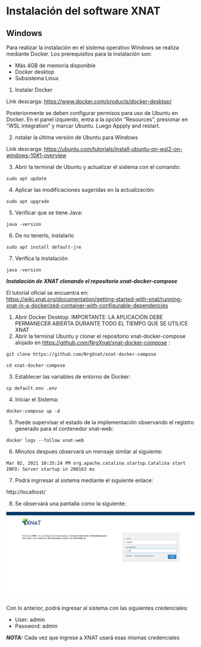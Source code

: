 # Instalación del software XNAT
## Windows
Para realizar la instalación en el sistema operativo Windows se realiza mediante Docker. Los prerequisitos para la instalación son:
- Más 4GB de memoria disponible
- Docker desktop
- Subsistema Linux

1. Instalar Docker

Link descarga: https://www.docker.com/products/docker-desktop/ 

Posteriormente se deben configurar permisos para uso de Ubuntu en Docker. En el panel izquierdo, entra a la opción “Resources”, presionar en “WSL integration” y marcar Ubuntu. Luego Appply and restart. 

2. nstalar la última versión de Ubuntu para Windows

Link descarga: https://ubuntu.com/tutorials/install-ubuntu-on-wsl2-on-windows-10#1-overview 

3. Abrir la terminal de Ubuntu y actualizar el sistema con el comando: 
```
sudo apt update 
```
4. Aplicar las modificaciones sugeridas en la actualización:
```
sudo apt upgrade 
```
5. Verificar que se tiene Java:
```
java -version  
```
6. De no tenerlo, instalarlo
```
sudo apt install default-jre   
```
7. Verifica la instalación
```
java -version   
```
***Instalación de XNAT clonando el repositorio xnat-docker-compose***

El tutorial oficial se encuentra en: https://wiki.xnat.org/documentation/getting-started-with-xnat/running-xnat-in-a-dockerized-container-with-configurable-dependencies 

1. Abrir Docker Desktop. IMPORTANTE: LA APLICACIÓN DEBE PERMANECER ABIERTA DURANTE TODO EL TIEMPO QUE SE UTILICE XNAT
2. Abrir la terminal Ubuntu y clonar el repositorio xnat-docker-compose alojado en https://github.com/NrgXnat/xnat-docker-compose :
```
git clone https://github.com/NrgXnat/xnat-docker-compose 
```
```
cd xnat-docker-compose    
```
3. Establecer las variables de entorno de Docker:
```
cp default.env .env 
```
4. Iniciar el Sistema:
```
docker-compose up -d 
```
5. Puede supervisar el estado de la implementación observando el registro generado para el contenedor xnat-web:
```
docker logs --follow xnat-web
```
6. Minutos despues observará un mensaje similar al siguiente:
```
Mar 02, 2021 10:35:24 PM org.apache.catalina.startup.Catalina start
INFO: Server startup in 208163 ms
```
7. Podrá ingrresar al sistema mediante el siguiente enlace:

http://localhost/

8. Se observará una pantalla como la siguiente:

![Login page](https://raw.githubusercontent.com/doviedob/PIS_III_XNAT//master/Images/Login.png)

Con lo anterior, podrá ingresar al sistema con las siguientes credenciales:
- User: admin 
- Password: admin 

***NOTA:*** Cada vez que ingrese a XNAT usará esas mismas credenciales 

